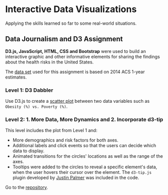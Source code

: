 # Interactive Data Visualizations

Applying the skills learned so far to some real-world situations.


## Data Journalism and D3 Assignment

__D3.js, JavaScript, HTML, CSS and Bootstrap__ were used to build an interactive 
graphic and other informative elements for sharing the findings about the health 
risks in the United States.

The [data set](dataviz/data/data.csv) used for this assignment is based on 
2014 ACS 1-year estimates.

### Level 1: D3 Dabbler

Use D3.js to create a [scatter plot](dataviz/js/app.js) between two data variables such 
as `Obesity (%) vs. Poverty (%)`.

### Level 2: 1. More Data, More Dynamics and 2. Incorporate d3-tip

This level includes the plot from Level 1 and:
  - More demographics and risk factors for both axes.
  - Additional labels and click events so that the users can decide which data to display.
  - Animated transitions for the circles' locations as well as the range of the axes. 
  - Tooltips were added to the circles to reveal a specific element's data, when the user 
  hovers their cursor over the element. The `d3-tip.js` plugin developed by 
  [Justin Palmer](https://github.com/Caged) was included in the code.

Go to the [repository](d3times/).